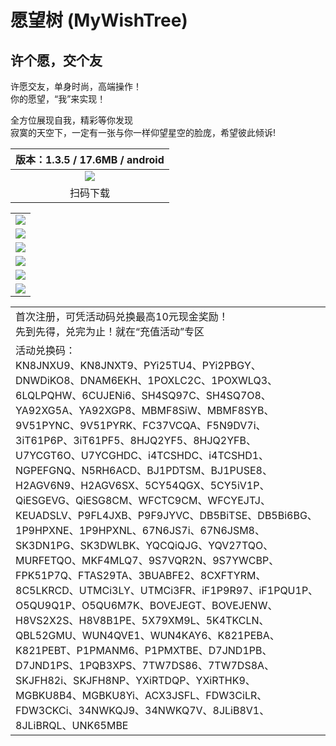 # 愿望树 (MyWishTree)
## 许个愿，交个友


许愿交友，单身时尚，高端操作！  
你的愿望，“我”来实现！

全方位展现自我，精彩等你发现  
寂寞的天空下，一定有一张与你一样仰望星空的脸庞，希望彼此倾诉!


|版本：1.3.5 / 17.6MB / android|
|:-:|
|![](https://raw.githubusercontent.com/12343954/MyWishTree/master/resources/QR_MyWishTree_Download.png)|
|扫码下载|


| |
|:--:|
|![](https://raw.githubusercontent.com/12343954/MyWishTree/master/resources/X-1-s.JPG)|
|![](https://raw.githubusercontent.com/12343954/MyWishTree/master/resources/X-2-s.JPG)|
|![](https://raw.githubusercontent.com/12343954/MyWishTree/master/resources/X-3-s.JPG)|
|![](https://raw.githubusercontent.com/12343954/MyWishTree/master/resources/X-4-s.JPG)|
|![](https://raw.githubusercontent.com/12343954/MyWishTree/master/resources/X-5-s.JPG)|
|![](https://raw.githubusercontent.com/12343954/MyWishTree/master/resources/X-6-s.JPG)|




| |
|:--|
|首次注册，可凭活动码兑换最高10元现金奖励！<br />先到先得，兑完为止！就在“充值活动”专区|
|活动兑换码：<br />KN8JNXU9、KN8JNXT9、PYi25TU4、PYi2PBGY、DNWDiKO8、DNAM6EKH、1POXLC2C、1POXWLQ3、6LQLPQHW、6CUJENi6、SH4SQ97C、SH4SQ7O8、YA92XG5A、YA92XGP8、MBMF8SiW、MBMF8SYB、9V51PYNC、9V51PYRK、FC37VCQA、F5N9DV7i、3iT61P6P、3iT61PF5、8HJQ2YF5、8HJQ2YFB、U7YCGT6O、U7YCGHDC、i4TCSHDC、i4TCSHD1、NGPEFGNQ、N5RH6ACD、BJ1PDTSM、BJ1PUSE8、H2AGV6N9、H2AGV6SX、5CY54QGX、5CY5iV1P、QiESGEVG、QiESG8CM、WFCTC9CM、WFCYEJTJ、KEUADSLV、P9FL4JXB、P9F9JYVC、DB5BiTSE、DB5Bi6BG、1P9HPXNE、1P9HPXNL、67N6JS7i、67N6JSM8、SK3DN1PG、SK3DWLBK、YQCQiQJG、YQV27TQO、MURFETQO、MKF4MLQ7、9S7VQR2N、9S7YWCBP、FPK51P7Q、FTAS29TA、3BUABFE2、8CXFTYRM、8C5LKRCD、UTMCi3LY、UTMCi3FR、iF1P9R97、iF1PQU1P、O5QU9Q1P、O5QU6M7K、BOVEJEGT、BOVEJENW、H8VS2X2S、H8V8B1PE、5X79XM9L、5K4TKCLN、QBL52GMU、WUN4QVE1、WUN4KAY6、K821PEBA、K821PEBT、P1PMANM6、P1PMXTBE、D7JND1PB、D7JND1PS、1PQB3XPS、7TW7DS86、7TW7DS8A、SKJFH82i、SKJFH8NP、YXiRTDQP、YXiRTHK9、MGBKU8B4、MGBKU8Yi、ACX3JSFL、FDW3CiLR、FDW3CKCi、34NWKQJ9、34NWKQ7V、8JLiB8V1、8JLiBRQL、UNK65MBE|




